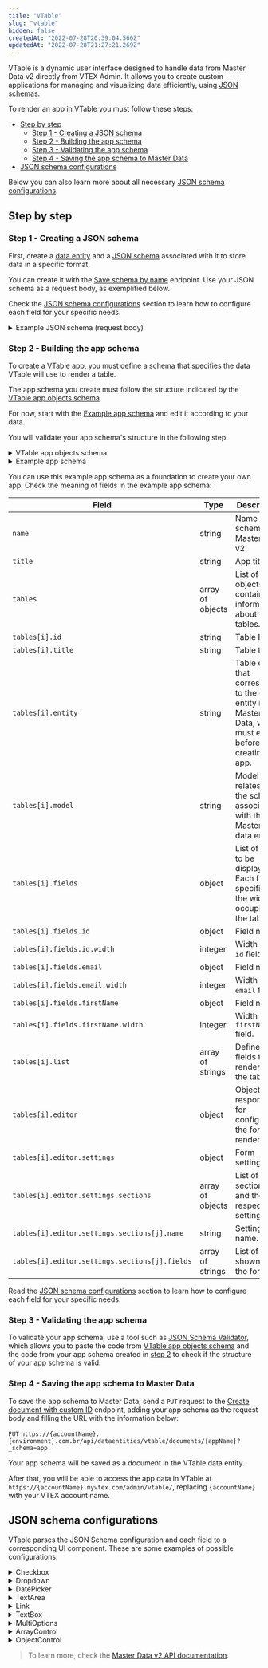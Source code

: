 ```yaml
---
title: "VTable"
slug: "vtable"
hidden: false
createdAt: "2022-07-28T20:39:04.566Z"
updatedAt: "2022-07-28T21:27:21.269Z"
---
```


 VTable is a dynamic user interface designed to handle data from Master Data v2 directly from VTEX Admin. It allows you to create custom applications for managing and visualizing data efficiently, using [JSON schemas](https://developers.vtex.com/vtex-rest-api/docs/starting-to-work-on-master-data-with-json-schema).

To render an app in VTable you must follow these steps:

- [Step by step](#step-by-step)
  - [Step 1 - Creating a JSON schema](#step-1---creating-a-json-schema)
  - [Step 2 - Building the app schema](#step-2---building-the-app-schema)
  - [Step 3 - Validating the app schema](#step-3---validating-the-app-schema)
  - [Step 4 - Saving the app schema to Master Data](#step-4---saving-the-app-schema-to-master-data)
- [JSON schema configurations](#json-schema-configurations)

Below you can also learn more about all necessary [JSON schema configurations](#json-schema-configurations).

## Step by step

### Step 1 - Creating a JSON schema

First, create a [data entity](https://developers.vtex.com/docs/guides/master-data-components#data-entity) and a [JSON schema](https://developers.vtex.com/vtex-rest-api/docs/starting-to-work-on-master-data-with-json-schema) associated with it to store data in a specific format.

You can create it with the [Save schema by name](https://developers.vtex.com/docs/api-reference/master-data-api-v2#put-/api/dataentities/-dataEntityName-/schemas/-schemaName-) endpoint. Use your JSON schema as a request body, as exemplified below.

Check the [JSON schema configurations](#json-schema-configurations) section to learn how to configure each field for your specific needs.

<details>
<summary>Example JSON schema (request body)</summary>

```json
[
    {
        "name": "v1",
        "schema": {
            "properties": {
                "email": {
                    "type": "string"
                },
                "firstName": {
                    "type": "string"
                },
                "lastName": {
                    "type": "string"
                }
            },
            "v-indexed": [
                "email",
                "firstName",
                "lastName"
            ],
            "v-default-fields": [
                "id",
                "email",
                "firstName",
                "lastName"
            ],
            "v-cache": false,
            "required": [
                "email",
                "firstName",
                "lastName"
            ]
        }
    }
]
```
</details>

### Step 2 - Building the app schema

To create a VTable app, you must define a schema that specifies the data VTable will use to render a table.

The app schema you create must follow the structure indicated by the [VTable app objects schema](#vtable-app-objects-schema).

For now, start with the [Example app schema](#example-app-schema) and edit it according to your data.

You will validate your app schema's structure in the following step.

<details>
<summary>VTable app objects schema</summary>

```json
{
   "properties": {
      "name": {
         "type": "string",
         "minLength": 1,
         "maxLenght": 50
      },
      "title": {
         "type": "string",
         "minLength": 1,
         "maxLenght": 50
      },
      "tables": {
         "type": "array",
         "minItems": 1,
         "items": {
            "type": "object",
            "properties": {
               "id": {
                  "type": "string",
                  "minLength": 1
               },
               "title": {
                  "type": "string",
                  "minLength": 1
               },
               "entity": {
                  "type": "string",
                  "minLength": 1
               },
               "model": {
                  "type": "string",
                  "minLength": 1
               },
               "list": {
                  "type": "array",
                  "minItems": 1,
                  "uniqueItems": true,
                  "items": {
                     "type": "string",
                     "minLength": 1
                  }
               },
               "editor": {
                  "type": "object",
                  "properties": {
                     "settings": {
                        "type": "object",
                        "properties": {
                           "sections": {
                              "type": "array",
                              "minItems": 1,
                              "items": {
                                 "type": "object",
                                 "properties": {
                                    "name": {
                                       "type": "string",
                                       "minLength": 1
                                    },
                                    "fields": {
                                       "type": "array",
                                       "minItems": 1,
                                       "uniqueItems": true,
                                       "items": {
                                          "type": "string",
                                          "minLength": 1
                                       }
                                    }
                                 },
                                 "required": [
                                    "name",
                                    "fields"
                                 ]
                              }
                           }
                        },
                        "required": [
                           "sections"
                        ]
                     }
                  },
                  "required": [
                     "settings"
                  ]
               },
               "fields": {
                  "type": "object",
                  "properties": {
                     "id": {
                        "type": "object",
                        "properties": {
                           "width": {
                              "type": "integer"
                           }
                        },
                        "required": [
                           "width"
                        ]
                     }
                  },
                  "required": [
                     "id"
                  ],
                  "additionalProperties": {
                     "type": "object",
                     "properties": {
                        "width": {
                           "type": "integer"
                        }
                     },
                     "required": [
                        "width"
                     ]
                  }
               }
            },
            "required": [
               "fields",
               "entity",
               "model",
               "id",
               "title",
               "list",
               "editor"
            ]
         }
      }
   },
   "required": [
      "name",
      "title",
      "tables"
   ]
}
```

</details>

<details>
<summary>Example app schema</summary>

```json
{
   "name":"users",
   "title":"Users Admin",
   "tables":[
      {
         "id":"main",
         "title":"Users",
         "entity":"users",
         "model":"user-v1",
         "fields":{
            "id":{
               "width":200
            },
            "email":{
               "width":200
            },
            "firstName":{
               "width":300
            }
         },
         "list":[
            "email",
            "firstName",
            "lastName"
         ],
         "editor":{
            "settings":{
               "sections":[
                  {
                     "name":"Personal Data",
                     "fields":[
                        "firstName",
                        "email",
                        "lastName"
                     ]
                  }
               ]
            }
         }
      }
   ]
}
```

</details>

You can use this example app schema as a foundation to create your own app. Check the meaning of fields in the example app schema:

| Field | Type | Description |
|---|---|---|
| `name` | string | Name of the schema in Master Data v2. |
| `title` | string | App title. |
| `tables` | array of objects | List of objects containing information about the tables. |
| `tables[i].id` | string | Table ID. |
| `tables[i].title` | string | Table title. |
| `tables[i].entity` | string | Table entity that corresponds to the data entity in Master Data, which must exist before creating the app. |
| `tables[i].model` | string |  Model that relates to the schema associated with the Master Data data entity. |
| `tables[i].fields` | object | List of fields to be displayed. Each field specifies the width it occupies in the table. |
| `tables[i].fields.id` | object | Field name. |
| `tables[i].fields.id.width` | integer | Width of the `id` field. |
| `tables[i].fields.email` | object | Field name. |
| `tables[i].fields.email.width` | integer | Width of the `email` field. |
|`tables[i].fields.firstName` | object | Field name. |
| `tables[i].fields.firstName.width` | integer | Width of the `firstName` field. |
| `tables[i].list` | array of strings | Defines the fields to be rendered in the table. |
| `tables[i].editor` | object | Object responsible for configuring the form's rendering. |
| `tables[i].editor.settings` | object | Form settings. |
| `tables[i].editor.settings.sections` | array of objects | List of form sections and their respective settings. |
| `tables[i].editor.settings.sections[j].name` | string | Setting name. |
| `tables[i].editor.settings.sections[j].fields` | array of strings | List of fields shown in the form. |

Read the [JSON schema configurations](#json-schema-configurations) section to learn how to configure each field for your specific needs.

### Step 3 - Validating the app schema

To validate your app schema, use a tool such as [JSON Schema Validator](https://www.jsonschemavalidator.net/), which allows you to paste the code from [VTable app objects schema](#vtable-app-objects-schema) and the code from your app schema created in [step 2](#2-building-the-app-schema) to check if the structure of your app schema is valid.

### Step 4 - Saving the app schema to Master Data

To save the app schema to Master Data, send a `PUT` request to the [Create document with custom ID](https://developers.vtex.com/docs/api-reference/master-data-api-v2#put-/api/dataentities/-dataEntityName-/documents/-id-) endpoint, adding your app schema as the request body and filling the URL with the information below:

`PUT` `https://{accountName}.{environment}.com.br/api/dataentities/vtable/documents/{appName}?_schema=app`

Your app schema will be saved as a document in the VTable data entity.

After that, you will be able to access the app data in VTable at `https://{accountName}.myvtex.com/admin/vtable/`, replacing `{accountName}` with your VTEX account name.

## JSON schema configurations

VTable parses the JSON Schema configuration and each field to a corresponding UI component. These are some examples of possible configurations:

<details>
<summary>Checkbox</summary>

Set the value of the `type` field as `boolean` to render a checkbox.

```json
"approved": {
  "type": "boolean",
  "title": "Approved"
}
```

</details>

<details>
<summary>Dropdown</summary>

Add the **enum** property to render dropdown options.

```json
"gender": {
  "type": "string",
  "enum": [
    "Male",
    "Female"
  ]
}
```

</details>

<details>
<summary>DatePicker</summary>

Add the `format` property with the value `date-time` to render a date picker.

```json
"birthdate":{
   "type":"string",
   "format":"date-time"
}
```

</details>

<details>
<summary>TextArea</summary>

Add the type `string` and the property `multiline` set to `true` in the app configuration to render a `TextArea` field.

**JSON Schema configuration:**

```json
"lastName":{
   "type":"string",
   "title":"LastName",
   "maxLenght":250
}
```

**App configuration:**

```json
"lastName":{
   "width":300,
   "multiLine":true
}
```

</details>

<details>
<summary>Link</summary>

The `LinkControl` represents the reference of one data entity to another data entity. To render the `LinkControl` set the properties `link` and `linked_field` where the value of `link` is the link to the referenced schema and the value of `linked_field` is the field that will be referenced.

The `LinkControl` lets you navigate between the related tables. For that, you need to set the properties `relatedApp` and `relatedTable` in the app configuration.

**JSON Schema configuration:**

```json
"user":{
   "type":"string",
   "link":"http://api.vtex.com/{accountName}/dataentities/users/schemas/user-v1",
   "linked_field":"email"
}
```

**App configuration:**

```json
"user":{
   "width":300,
   "relatedApp":"users",
   "relatedTable":"main"
}
```

</details>

<details>
<summary>TextBox</summary>

Add a `string`, `number`, or `integer` to render a `TextBox`. All properties of the JSON Schema that are used to validate the field (e.g., `pattern`, `minLength`, `maxLength`) will be used by VTable to validate the value of the field.

You can add a mask to the field in the app configuration to require a specific value format.

**JSON Schema configuration:**

```json
"phone":{
   "type":"string",
   "maxLength":100,
   "title":"Phone",
   "pattern":"[0-9]{10,11}"
}
```

**App configuration:**

```json
"phone":{
   "width":200,
   "mask":"(99) 99999-9999"
}
```

</details>

<details>
<summary>MultiOptions</summary>

Set the field type to `array` and define that each item must be a `string` to render a `MultiOptions` control. Each item must contain the `enum` property, which is an array with the possible strings for that field.

```json
"nationality":{
   "type":"array",
   "items":{
      "type":"string",
      "enum":[
         "Brasil",
         "Argentina",
         "Colombia",
         "Uruguai",
         "Chile",
         "Paraguai"
      ]
   }
},
```

</details>

<details>
<summary>ArrayControl</summary>

If the field type is `array` and the field schema does not match a special case, VTable will use `ArrayControl`.

```json
"list":{
   "type":"array",
   "title":"List",
   "items":{
      "type":"object",
      "properties":{
         "productId":{
            "type":"string",
            "title":"ProductId"
         },
         "quantity":{
            "type":"integer",
            "title":"Qty"
         },
         "name":{
            "type":"string",
            "title":"Name"
         }
      }
   }
}
```

</details>

<details>
<summary>ObjectControl</summary>

Set the field type to `object` to render an `ObjectControl` field. The `ObjectControl` field is recursive, so it can hold another object as a property.

```json
"complex":{
   "type":"object",
   "title":"Complex",
   "properties":{
      "name":{
         "type":"string",
         "title":"Name"
      },
      "age":{
         "type":"number",
         "title":"Age",
         "minimum":0,
         "maximum":100
      },
      "birthdate":{
         "type":"string",
         "title":"BirthDate",
         "format":"date-time"
      },
      "innerObject":{
         "type":"object",
         "properties":{
            "innerName":{
               "type":"string",
               "title":"InnerName"
            },
            "innerAge":{
               "type":"number",
               "title":"Idade 3",
               "minimum":0,
               "maximum":100
            }
         }
      }
   }
}
```

</details>

> To learn more, check the [Master Data v2 API documentation](https://developers.vtex.com/docs/api-reference/master-data-api-v2#overview).
> 